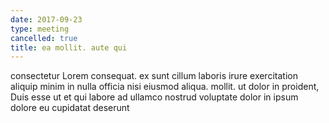 ```yaml
---
date: 2017-09-23
type: meeting
cancelled: true
title: ea mollit. aute qui
---
```

consectetur Lorem consequat. ex sunt cillum laboris irure exercitation aliquip minim in nulla officia nisi eiusmod aliqua. mollit. ut dolor in proident, Duis esse ut et qui labore ad ullamco nostrud voluptate dolor in ipsum dolore eu cupidatat deserunt